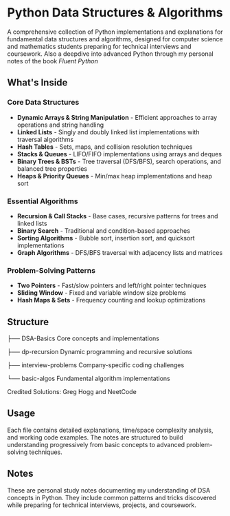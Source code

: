 # Python Data Structures & Algorithms

A comprehensive collection of Python implementations and explanations for fundamental data structures and algorithms, designed for computer science and mathematics students preparing for technical interviews and coursework. Also a deepdive into advanced Python through my personal notes of the book *Fluent Python*

## What's Inside

### Core Data Structures
- **Dynamic Arrays & String Manipulation** - Efficient approaches to array operations and string handling
- **Linked Lists** - Singly and doubly linked list implementations with traversal algorithms
- **Hash Tables** - Sets, maps, and collision resolution techniques
- **Stacks & Queues** - LIFO/FIFO implementations using arrays and deques
- **Binary Trees & BSTs** - Tree traversal (DFS/BFS), search operations, and balanced tree properties
- **Heaps & Priority Queues** - Min/max heap implementations and heap sort

### Essential Algorithms
- **Recursion & Call Stacks** - Base cases, recursive patterns for trees and linked lists
- **Binary Search** - Traditional and condition-based approaches
- **Sorting Algorithms** - Bubble sort, insertion sort, and quicksort implementations
- **Graph Algorithms** - DFS/BFS traversal with adjacency lists and matrices

### Problem-Solving Patterns
- **Two Pointers** - Fast/slow pointers and left/right pointer techniques
- **Sliding Window** - Fixed and variable window size problems
- **Hash Maps & Sets** - Frequency counting and lookup optimizations

## Structure
├── DSA-Basics          Core concepts and implementations

├── dp-recursion        Dynamic programming and recursive solutions

├── interview-problems  Company-specific coding challenges

└── basic-algos         Fundamental algorithm implementations


Credited Solutions: Greg Hogg and NeetCode

## Usage

Each file contains detailed explanations, time/space complexity analysis, and working code examples. The notes are structured to build understanding progressively from basic concepts to advanced problem-solving techniques.

## Notes

These are personal study notes documenting my understanding of DSA concepts in Python. They include common patterns and tricks discovered while preparing for technical interviews, projects, and coursework.
